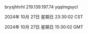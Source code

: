 brysjhhrhl 219.139.197.74 yqqlmgsycl

2024年 10月 27日 星期日 23:30:02 CST

2024年 10月 27日 星期日 15:30:02 GMT
